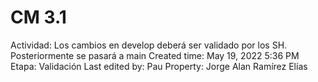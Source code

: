 # CM 3.1

Actividad: Los cambios en develop deberá ser validado por los SH. Posteriormente se pasará a main
Created time: May 19, 2022 5:36 PM
Etapa: Validación
Last edited by: Pau
Property: Jorge Alan Ramírez Elías